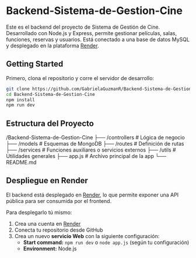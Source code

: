 # Backend-Sistema-de-Gestion-Cine

Este es el backend del proyecto de Sistema de Gestión de Cine. Desarrollado con Node.js y Express, permite gestionar películas, salas, funciones, reservas y usuarios. Está conectado a una base de datos MySQL y desplegado en la plataforma [Render](https://render.com).

## Getting Started

Primero, clona el repositorio y corre el servidor de desarrollo:

```bash
git clone https://github.com/GabrielaGuzmanR/Backend-Sistema-de-Gestion-Cine.git
cd Backend-Sistema-de-Gestion-Cine
npm install
npm run dev
```
## Estructura del Proyecto

/Backend-Sistema-de-Gestion-Cine ├── /controllers # Lógica de negocio ├── /models # Esquemas de MongoDB ├── /routes # Definición de rutas ├── /services # Funciones auxiliares o servicios externos ├── /utils # Utilidades generales ├── app.js # Archivo principal de la app └── README.md


## Despliegue en Render

El backend está desplegado en [Render](https://render.com), lo que permite exponer una API pública para ser consumida por el frontend.

Para desplegarlo tú mismo:

1. Crea una cuenta en [Render](https://render.com)
2. Conecta tu repositorio desde GitHub
3. Crea un nuevo **servicio Web** con la siguiente configuración:
   - **Start command:** `npm run dev` o `node app.js` (según tu configuración)
   - **Environment:** Node.js
